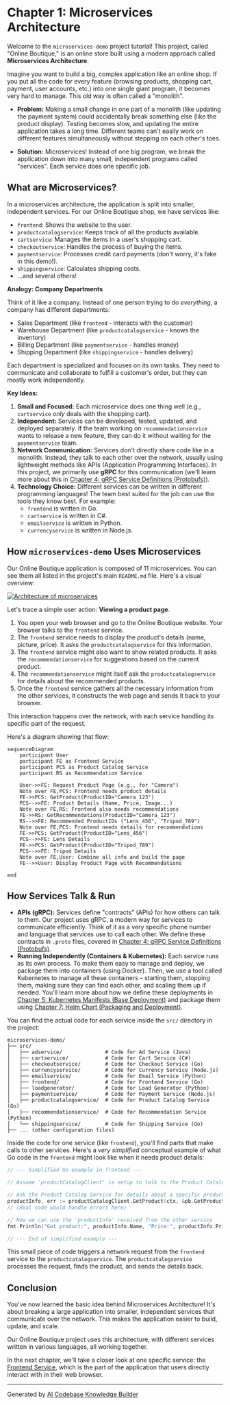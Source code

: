 # Chapter 1: Microservices Architecture

Welcome to the `microservices-demo` project tutorial! This project, called "Online Boutique," is an online store built using a modern approach called **Microservices Architecture**.

Imagine you want to build a big, complex application like an online shop. If you put all the code for every feature (browsing products, shopping cart, payment, user accounts, etc.) into one single giant program, it becomes very hard to manage. This old way is often called a "monolith".

*   **Problem:** Making a small change in one part of a monolith (like updating the payment system) could accidentally break something else (like the product display). Testing becomes slow, and updating the entire application takes a long time. Different teams can't easily work on different features simultaneously without stepping on each other's toes.

*   **Solution:** Microservices! Instead of one big program, we break the application down into many small, independent programs called "services". Each service does one specific job.

## What are Microservices?

In a microservices architecture, the application is split into smaller, independent services. For our Online Boutique shop, we have services like:

*   `frontend`: Shows the website to the user.
*   `productcatalogservice`: Keeps track of all the products available.
*   `cartservice`: Manages the items in a user's shopping cart.
*   `checkoutservice`: Handles the process of buying the items.
*   `paymentservice`: Processes credit card payments (don't worry, it's fake in this demo!).
*   `shippingservice`: Calculates shipping costs.
*   ...and several others!

**Analogy: Company Departments**

Think of it like a company. Instead of one person trying to do *everything*, a company has different departments:

*   Sales Department (like `frontend` - interacts with the customer)
*   Warehouse Department (like `productcatalogservice` - knows the inventory)
*   Billing Department (like `paymentservice` - handles money)
*   Shipping Department (like `shippingservice` - handles delivery)

Each department is specialized and focuses on its own tasks. They need to communicate and collaborate to fulfill a customer's order, but they can mostly work independently.

**Key Ideas:**

1.  **Small and Focused:** Each microservice does one thing well (e.g., `cartservice` *only* deals with the shopping cart).
2.  **Independent:** Services can be developed, tested, updated, and deployed separately. If the team working on `recommendationservice` wants to release a new feature, they can do it without waiting for the `paymentservice` team.
3.  **Network Communication:** Services don't directly share code like in a monolith. Instead, they talk to each other over the network, usually using lightweight methods like APIs (Application Programming Interfaces). In this project, we primarily use **gRPC** for this communication (we'll learn more about this in [Chapter 4: gRPC Service Definitions (Protobufs)](04_grpc_service_definitions__protobufs__.md)).
4.  **Technology Choice:** Different services can be written in different programming languages! The team best suited for the job can use the tools they know best. For example:
    *   `frontend` is written in Go.
    *   `cartservice` is written in C#.
    *   `emailservice` is written in Python.
    *   `currencyservice` is written in Node.js.

## How `microservices-demo` Uses Microservices

Our Online Boutique application is composed of 11 microservices. You can see them all listed in the project's main `README.md` file. Here's a visual overview:

[![Architecture of microservices](/docs/img/architecture-diagram.png)](/docs/img/architecture-diagram.png)

Let's trace a simple user action: **Viewing a product page**.

1.  You open your web browser and go to the Online Boutique website. Your browser talks to the `frontend` service.
2.  The `frontend` service needs to display the product's details (name, picture, price). It asks the `productcatalogservice` for this information.
3.  The `frontend` service might also want to show related products. It asks the `recommendationservice` for suggestions based on the current product.
4.  The `recommendationservice` might itself ask the `productcatalogservice` for details about the recommended products.
5.  Once the `frontend` service gathers all the necessary information from the other services, it constructs the web page and sends it back to your browser.

This interaction happens over the network, with each service handling its specific part of the request.

Here's a diagram showing that flow:

```mermaid
sequenceDiagram
    participant User
    participant FE as Frontend Service
    participant PCS as Product Catalog Service
    participant RS as Recommendation Service

    User->>FE: Request Product Page (e.g., for "Camera")
    Note over FE,PCS: Frontend needs product details
    FE->>PCS: GetProduct(ProductID="Camera_123")
    PCS-->>FE: Product Details (Name, Price, Image...)
    Note over FE,RS: Frontend also needs recommendations
    FE->>RS: GetRecommendations(ProductID="Camera_123")
    RS-->>FE: Recommended ProductIDs ("Lens_456", "Tripod_789")
    Note over FE,PCS: Frontend needs details for recommendations
    FE->>PCS: GetProduct(ProductID="Lens_456")
    PCS-->>FE: Lens Details
    FE->>PCS: GetProduct(ProductID="Tripod_789")
    PCS-->>FE: Tripod Details
    Note over FE,User: Combine all info and build the page
    FE-->>User: Display Product Page with Recommendations

end
```

## How Services Talk & Run

*   **APIs (gRPC):** Services define "contracts" (APIs) for how others can talk to them. Our project uses gRPC, a modern way for services to communicate efficiently. Think of it as a very specific phone number and language that services use to call each other. We define these contracts in `.proto` files, covered in [Chapter 4: gRPC Service Definitions (Protobufs)](04_grpc_service_definitions__protobufs__.md).
*   **Running Independently (Containers & Kubernetes):** Each service runs as its own process. To make them easy to manage and deploy, we package them into containers (using Docker). Then, we use a tool called Kubernetes to manage all these containers – starting them, stopping them, making sure they can find each other, and scaling them up if needed. You'll learn more about how we define these deployments in [Chapter 5: Kubernetes Manifests (Base Deployment)](05_kubernetes_manifests__base_deployment__.md) and package them using [Chapter 7: Helm Chart (Packaging and Deployment)](07_helm_chart__packaging_and_deployment__.md).

You can find the actual code for each service inside the `src/` directory in the project:

```
microservices-demo/
├── src/
│   ├── adservice/              # Code for Ad Service (Java)
│   ├── cartservice/            # Code for Cart Service (C#)
│   ├── checkoutservice/        # Code for Checkout Service (Go)
│   ├── currencyservice/        # Code for Currency Service (Node.js)
│   ├── emailservice/           # Code for Email Service (Python)
│   ├── frontend/               # Code for Frontend Service (Go)
│   ├── loadgenerator/          # Code for Load Generator (Python)
│   ├── paymentservice/         # Code for Payment Service (Node.js)
│   ├── productcatalogservice/  # Code for Product Catalog Service (Go)
│   ├── recommendationservice/  # Code for Recommendation Service (Python)
│   └── shippingservice/        # Code for Shipping Service (Go)
├── ... (other configuration files)
```

Inside the code for one service (like `frontend`), you'll find parts that make calls to other services. Here's a *very simplified* conceptual example of what Go code in the `frontend` might look like when it needs product details:

```go
// --- Simplified Go example in frontend ---

// Assume 'productCatalogClient' is setup to talk to the Product Catalog Service

// Ask the Product Catalog Service for details about a specific product ID
productInfo, err := productCatalogClient.GetProduct(ctx, &pb.GetProductRequest{Id: "OLJCESKE"})
// (Real code would handle errors here)

// Now we can use the 'productInfo' received from the other service
fmt.Println("Got product:", productInfo.Name, "Price:", productInfo.PriceUsd)

// --- End of simplified example ---
```

This small piece of code triggers a network request from the `frontend` service to the `productcatalogservice`. The `productcatalogservice` processes the request, finds the product, and sends the details back.

## Conclusion

You've now learned the basic idea behind Microservices Architecture! It's about breaking a large application into smaller, independent services that communicate over the network. This makes the application easier to build, update, and scale.

Our Online Boutique project uses this architecture, with different services written in various languages, all working together.

In the next chapter, we'll take a closer look at one specific service: the [Frontend Service](02_frontend_service_.md), which is the part of the application that users directly interact with in their web browser.

---

Generated by [AI Codebase Knowledge Builder](https://github.com/The-Pocket/Tutorial-Codebase-Knowledge)
